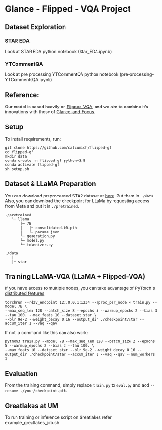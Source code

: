# Glance - Flipped - VQA Project

## Dataset Exploration
### STAR EDA
Look at STAR EDA python notebook (Star_EDA.ipynb)
### YTCommentQA
Look at pre processing YTCommentQA python notebook (pre-processing-YTCommentsQA.ipynb)

## Reference:
Our model is based heavily on [Flipped-VQA](https://github.com/mlvlab/Flipped-VQA), and we aim to combine it's innovations with those of [Glance-and-Focus](https://github.com/ByZ0e/Glance-Focus).

## Setup
To install requirements, run:
```
git clone https://github.com/calcumich/flipped-gf
cd flipped-gf
mkdir data
conda create -n flipped-gf python=3.8
conda activate flipped-gf
sh setup.sh
```

## Dataset & LLaMA Preparation

You can download preprocessed STAR dataset at [here](https://drive.google.com/drive/folders/1WuvatnwVXphXlSdcW9UpUuIjs1vn1Tms). Put them in ```./data```. Also, you can download the checkpoint for LLaMa by requesting access from Meta and put it in ```./pretrained```. 

```
./pretrained
   └─ llama
       |─ 7B
       |   |─ consolidated.00.pth
       |   └─ params.json
       └─ generation.py
       └─ model.py
       └─ tokenizer.py

./data
   |
   |─ star
```

## Training LLaMA-VQA (LLaMA + Flipped-VQA)
If you have access to multiple nodes, you can take advantage of PyTorch's [distributed features](https://pytorch.org/tutorials/beginner/dist_overview.html)
```
torchrun --rdzv_endpoint 127.0.0.1:1234 --nproc_per_node 4 train.py --model 7B \
--max_seq_len 128 --batch_size 8 --epochs 5 --warmup_epochs 2 --bias 3 --tau 100. --max_feats 10 --dataset star \
--blr 9e-2 --weight_decay 0.16 --output_dir ./checkpoint/star --accum_iter 1 --vaq --qav
```
If not, a command like this can also work:
```
python3 train.py --model 7B --max_seq_len 128 --batch_size 2 --epochs 5 --warmup_epochs 2 --bias 3 --tau 100. \
--max_feats 10 --dataset star --blr 9e-2 --weight_decay 0.16 --output_dir ./checkpoint/star --accum_iter 1 --vaq --qav --num_workers 1
```

## Evaluation
From the training command, simply replace ```train.py``` to ```eval.py``` and add ```--resume ./your/checkpoint.pth```.

## Greatlakes at UM
To run training or inference script on Greatlakes refer example_greatlakes_job.sh 



